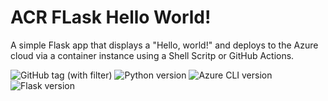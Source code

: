 # ACR FLask Hello World!

A simple Flask app that displays a "Hello, world!" and deploys to the Azure cloud via a container instance using a Shell Scritp or GitHub Actions.

<p>
<img alt="GitHub tag (with filter)" src="https://img.shields.io/github/v/tag/Ollyxs/acr-helloworld?style=for-the-badge&labelColor=blue&color=gray">
<img alt="Python version" src="https://img.shields.io/badge/3.10+-gray?style=for-the-badge&logo=python&logoColor=yellow&label=python&labelColor=3776AB">
<img alt="Azure CLI version" src="https://img.shields.io/badge/2.53.0-gray?style=for-the-badge&logo=microsoftazure&logoColor=white&label=azure%20cli&labelColor=0078D4">
<img alt="Flask version" src="https://img.shields.io/badge/3.0.0-gray?style=for-the-badge&logo=flask&logoColor=white&label=flask&labelColor=black">
</p>
